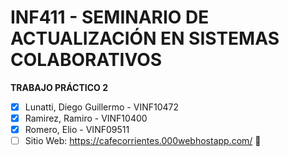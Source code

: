 # **INF411 - SEMINARIO DE ACTUALIZACIÓN EN SISTEMAS COLABORATIVOS**
**TRABAJO PRÁCTICO 2**
- [x] Lunatti, Diego Guillermo - VINF10472
- [x] Ramirez, Ramiro - VINF10400
- [x] Romero, Elio - VINF09511
- [ ] Sitio Web: https://cafecorrientes.000webhostapp.com/ :tada: